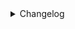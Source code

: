 <details>
<summary>Changelog</summary>

### 0.0.12

people


### 0.0.10

update
update sample
update sample
update


### 0.0.7

Update README.md
update
initial commit


</details>
